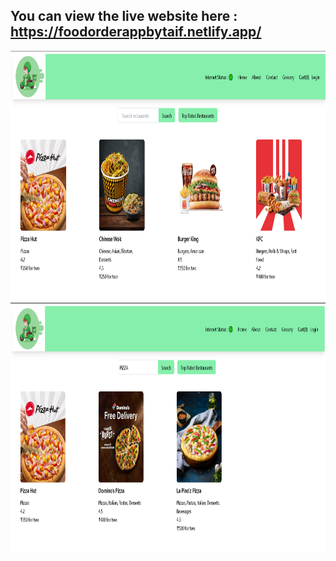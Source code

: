 ## You can view the live website here : https://foodorderappbytaif.netlify.app/
  
 <img src="src/images/Main page.PNG" alt="Screenshot Description" width="600" height="400">
 <img src="src/images/Search Functionality With Difffernt fontsize.PNG" alt="js" width="600" height="400"/>




